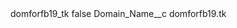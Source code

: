 <?xml version="1.0" encoding="UTF-8"?>
<CustomMetadata xmlns="http://soap.sforce.com/2006/04/metadata" xmlns:xsi="http://www.w3.org/2001/XMLSchema-instance" xmlns:xsd="http://www.w3.org/2001/XMLSchema">
    <label>domforfb19_tk</label>
    <protected>false</protected>
    <values>
        <field>Domain_Name__c</field>
        <value xsi:type="xsd:string">domforfb19.tk</value>
    </values>
</CustomMetadata>
